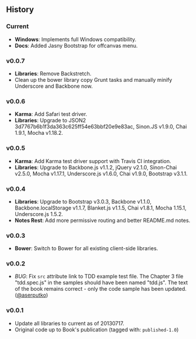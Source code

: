 ## History

### Current
* **Windows**: Implements full Windows compatibility.
* **Docs**: Added Jasny Bootstrap for offcanvas menu.

### v0.0.7
* **Libraries**: Remove Backstretch.
* Clean up the bower library copy Grunt tasks and manually minify Underscore
  and Backbone now.

### v0.0.6
* **Karma**: Add Safari test driver.
* **Libraries**: Upgrade to JSON2 3d7767b6b1f3da363c625ff54e63bbf20e9e83ac,
  Sinon.JS v1.9.0, Chai 1.9.1, Mocha v1.18.2.

### v0.0.5
* **Karma**: Add Karma test driver support with Travis CI integration.
* **Libraries**: Upgrade to Backbone.js v1.1.2, jQuery v2.1.0,
  Sinon-Chai v2.5.0, Mocha v1.17.1, Underscore.js v1.6.0, Chai v1.9.0,
  Bootstrap v3.1.1.

### v0.0.4
* **Libraries**: Upgrade to Bootstrap v3.0.3, Backbone v1.1.0,
  Backbone.localStorage v1.1.7, Blanket.js v1.1.5, Chai v1.8.1,
  Mocha 1.15.1, Underscore.js 1.5.2.
* **Notes Rest**: Add more permissive routing and better README.md notes.

### v0.0.3
* **Bower**: Switch to Bower for all existing client-side libraries.

### v0.0.2
* *BUG*: Fix `src` attribute link to TDD example test file. The Chapter 3 file
  "tdd.spec.js" in the samples should have been named "tdd.js". The text of
  the book remains correct - only the code sample has been updated.
  ([@aserputko][aserputko])

### v0.0.1
* Update all libraries to current as of 20130717.
* Original code up to Book's publication (tagged with: `published-1.0`)

[aserputko]: https://github.com/ASerputko
